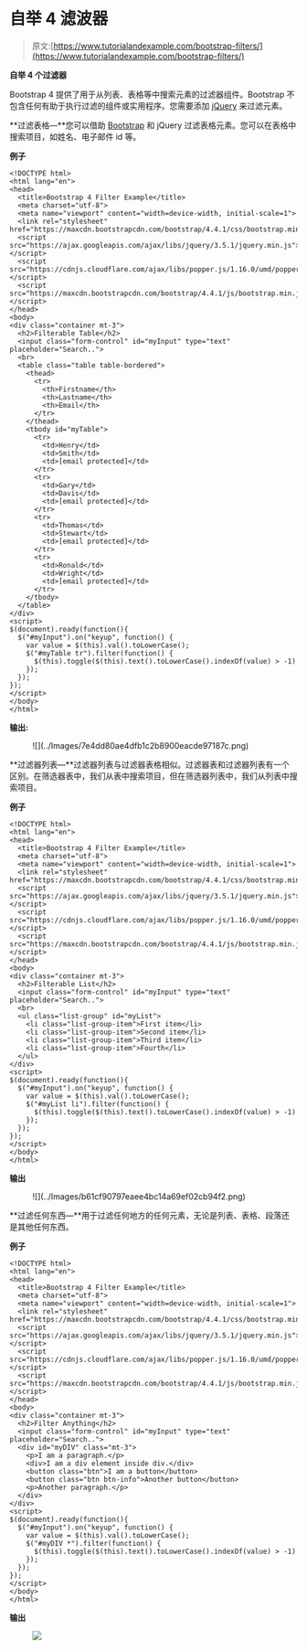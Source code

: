 # 自举 4 滤波器

> 原文:[https://www.tutorialandexample.com/bootstrap-filters/](https://www.tutorialandexample.com/bootstrap-filters/)

**自举 4 个过滤器**

Bootstrap 4 提供了用于从列表、表格等中搜索元素的过滤器组件。Bootstrap 不包含任何有助于执行过滤的组件或实用程序。您需要添加 [jQuery](https://www.tutorialandexample.com/jquery-tutorial/) 来过滤元素。

**过滤表格—**您可以借助 [Bootstrap](https://www.tutorialandexample.com/bootstrap-tutorial/) 和 jQuery 过滤表格元素。您可以在表格中搜索项目，如姓名、电子邮件 id 等。

**例子**

```
<!DOCTYPE html>
<html lang="en">
<head>
  <title>Bootstrap 4 Filter Example</title>
  <meta charset="utf-8">
  <meta name="viewport" content="width=device-width, initial-scale=1">
  <link rel="stylesheet" href="https://maxcdn.bootstrapcdn.com/bootstrap/4.4.1/css/bootstrap.min.css">
  <script src="https://ajax.googleapis.com/ajax/libs/jquery/3.5.1/jquery.min.js"></script>
  <script src="https://cdnjs.cloudflare.com/ajax/libs/popper.js/1.16.0/umd/popper.min.js"></script>
  <script src="https://maxcdn.bootstrapcdn.com/bootstrap/4.4.1/js/bootstrap.min.js"></script>
</head>
<body>
<div class="container mt-3">
  <h2>Filterable Table</h2>
  <input class="form-control" id="myInput" type="text" placeholder="Search..">
  <br>
  <table class="table table-bordered">
    <thead>
      <tr>
        <th>Firstname</th>
        <th>Lastname</th>
        <th>Email</th>
      </tr>
    </thead>
    <tbody id="myTable">
      <tr>
        <td>Henry</td>
        <td>Smith</td>
        <td>[email protected]</td>
      </tr>
      <tr>
        <td>Gary</td>
        <td>Davis</td>
        <td>[email protected]</td>
      </tr>
      <tr>
        <td>Thomas</td>
        <td>Stewart</td>
        <td>[email protected]</td>
      </tr>
      <tr>
        <td>Ronald</td>
        <td>Wright</td>
        <td>[email protected]</td>
      </tr>
    </tbody>
  </table>
</div>
<script>
$(document).ready(function(){
  $("#myInput").on("keyup", function() {
    var value = $(this).val().toLowerCase();
    $("#myTable tr").filter(function() {
      $(this).toggle($(this).text().toLowerCase().indexOf(value) > -1)
    });
  });
});
</script>
</body>
</html>
```

**输出:**

<figure class="wp-block-image size-large">![](../Images/7e4dd80ae4dfb1c2b8900eacde97187c.png)</figure>

**过滤器列表—**过滤器列表与过滤器表格相似。过滤器表和过滤器列表有一个区别。在筛选器表中，我们从表中搜索项目，但在筛选器列表中，我们从列表中搜索项目。

**例子**

```
<!DOCTYPE html>
<html lang="en">
<head>
  <title>Bootstrap 4 Filter Example</title>
  <meta charset="utf-8">
  <meta name="viewport" content="width=device-width, initial-scale=1">
  <link rel="stylesheet" href="https://maxcdn.bootstrapcdn.com/bootstrap/4.4.1/css/bootstrap.min.css">
  <script src="https://ajax.googleapis.com/ajax/libs/jquery/3.5.1/jquery.min.js"></script>
  <script src="https://cdnjs.cloudflare.com/ajax/libs/popper.js/1.16.0/umd/popper.min.js"></script>
  <script src="https://maxcdn.bootstrapcdn.com/bootstrap/4.4.1/js/bootstrap.min.js"></script>
</head>
<body>
<div class="container mt-3">
  <h2>Filterable List</h2>
  <input class="form-control" id="myInput" type="text" placeholder="Search..">
  <br>
  <ul class="list-group" id="myList">
    <li class="list-group-item">First item</li>
    <li class="list-group-item">Second item</li>
    <li class="list-group-item">Third item</li>
    <li class="list-group-item">Fourth</li>
  </ul> 
</div>
<script>
$(document).ready(function(){
  $("#myInput").on("keyup", function() {
    var value = $(this).val().toLowerCase();
    $("#myList li").filter(function() {
      $(this).toggle($(this).text().toLowerCase().indexOf(value) > -1)
    });
  });
});
</script>
</body>
</html>
```

**输出**

<figure class="wp-block-image size-large">![](../Images/b61cf90797eaee4bc14a69ef02cb94f2.png)</figure>

**过滤任何东西—**用于过滤任何地方的任何元素，无论是列表、表格、段落还是其他任何东西。

**例子**

```
<!DOCTYPE html>
<html lang="en">
<head>
  <title>Bootstrap 4 Filter Example</title>
  <meta charset="utf-8">
  <meta name="viewport" content="width=device-width, initial-scale=1">
  <link rel="stylesheet" href="https://maxcdn.bootstrapcdn.com/bootstrap/4.4.1/css/bootstrap.min.css">
  <script src="https://ajax.googleapis.com/ajax/libs/jquery/3.5.1/jquery.min.js"></script>
  <script src="https://cdnjs.cloudflare.com/ajax/libs/popper.js/1.16.0/umd/popper.min.js"></script>
  <script src="https://maxcdn.bootstrapcdn.com/bootstrap/4.4.1/js/bootstrap.min.js"></script>
</head>
<body>
<div class="container mt-3">
  <h2>Filter Anything</h2>
  <input class="form-control" id="myInput" type="text" placeholder="Search..">
  <div id="myDIV" class="mt-3">
    <p>I am a paragraph.</p>
    <div>I am a div element inside div.</div>
    <button class="btn">I am a button</button>
    <button class="btn btn-info">Another button</button>
    <p>Another paragraph.</p>
  </div>
</div>
<script>
$(document).ready(function(){
  $("#myInput").on("keyup", function() {
    var value = $(this).val().toLowerCase();
    $("#myDIV *").filter(function() {
      $(this).toggle($(this).text().toLowerCase().indexOf(value) > -1)
    });
  });
});
</script>
</body>
</html>
```

**输出**

 **<figure class="wp-block-image size-large">![](../Images/03b6f92a52cd6bd208221dfd3e955135.png)</figure>**